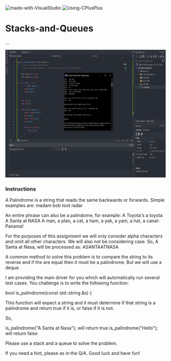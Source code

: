 ![made-with-VisualStudio](https://img.shields.io/badge/Made%20With-Visual%20Studio-ba88f3)  ![Using-CPlusPlus](https://img.shields.io/badge/Using-C%2B%2B-ff69b4)

# Stacks-and-Queues
...

<img src="./assets/screenshot.png"
     alt="Img"
     style="margin-right: 10px; height: 400px;" />

### Instructions
A Palindrome is a string that reads the same backwards or forwards.
Simple examples are:
madam
bob
toot
radar

An entire phrase can also be a palindome, for example:
A Toyota's a toyota
A Santa at NASA
A man, a plan, a cat, a ham, a yak, a yam, a hat, a canal-Panama!

For the purposes of this assignment we will only consider alpha characters and omit all other characters.
We will also not be considering case.
So,
A Santa at Nasa, will be processed as:
ASANTAATNASA

A common method to solve this problem is to compare the string to its reverse and
if the are equal then it must be a palindrome. But we will use a deque.

I am providing the main driver for you which will automatically run several test cases.
You challenge is to write the following function:

bool is_palindrome(const std::string &s) {

This function will expect a string and it must determine if that string is a palindrome and return true if it is, or false if it is not.

So,

is_palindrome("A Santa at Nasa");   will return true 
is_palindrome("Hello");   will return false

Please use a stack and a queue to solve the problem.

If you need a hint, please as in the Q/A.
Good luck and have fun!
